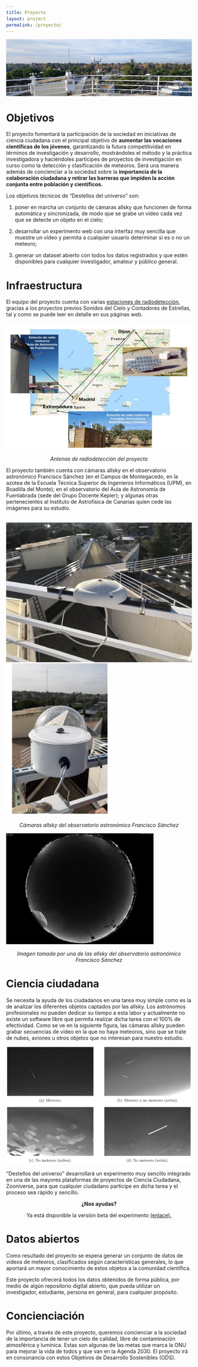 ```yaml
---
title: Proyecto
layout: project
permalink: /proyecto/
---
```


![](../docs/images/imagen_proyecto1.png)

# Objetivos

El proyecto fomentará la participación de la sociedad en iniciativas de ciencia ciudadana con el principal objetivo de **aumentar las vocaciones científicas de los jóvenes**, garantizando la futura competitividad en términos de investigación y desarrollo, mostrándoles el método y la práctica investigadora y haciéndoles partícipes de proyectos de investigación en curso como la detección y clasificación de meteoros. Será una manera además de concienciar a la sociedad sobre la **importancia de la colaboración ciudadana y retirar las barreras que impiden la acción conjunta entre población y científicos.**

Los objetivos técnicos de “Destellos del universo” son: 

1) poner en marcha un conjunto de cámaras allsky que funcionen de forma automática y sincronizada, de modo que se grabe un vídeo cada vez que se detecte un objeto en el cielo; 

2) desarrollar un experimento web con una interfaz muy sencilla que muestre un vídeo y permita a cualquier usuario determinar si es o no un meteoro; 

3) generar un dataset abierto con todos los datos registrados y que estén disponibles para cualquier investigador, amateur y público general.

# Infraestructura

El equipo del proyecto cuenta con varias [estaciones de radiodetección](https://cslab-upm.github.io/sonidosdelcielo/proyecto/), gracias a los proyectos previos Sonidos del Cielo y Contadores de Estrellas, tal y como se puede leer en detalle en sus páginas web. 

![](../docs/images/imagen_proyecto2.png "Antenas de radiodetección del proyecto")

<p style=" text-align: center;">
<em> Antenas de radiodetección del proyecto
</em>
</p>

El proyecto también cuenta con cámaras allsky en el observatorio astronómico Francisco Sánchez (en el Campus de Montegacedo, en la azotea de la Escuela Técnica Superior de Ingenieros Informáticos (UPM), en Boadilla del Monte); en el observatorio del Aula de Astronomía de Fuenlabrada (sede del Grupo Docente Kepler); y algunas otras pertenecientes al Instituto de Astrofísica de Canarias quien cede las imágenes para su estudio.

<p>
<br>
<img src="../docs/images/imagen_proyecto3.png">
<img src="../docs/images/imagen_proyecto4.png">
</br>
</p>

<p style=" text-align: center;">
<em>Cámaras allsky del observatorio astronómico Francisco Sánchez
</em>
</p>

![](../docs/images/imagen_proyecto5.png "Imagen tomada por una de las allsky del observatorio astronómico Francisco Sánchez")

<p style=" text-align: center;">
<em>Imagen tomada por una de las allsky del observatorio astronómico Francisco Sánchez
</em>
</p>

# Ciencia ciudadana

Se necesita la ayuda de los ciudadanos en una tarea muy simple como es la de analizar los diferentes objetos captados por las allsky. Los astrónomos profesionales no pueden dedicar su tiempo a esta labor y actualmente no existe un software libre que permita realizar dicha tarea con el 100% de efectividad. Como se ve en la siguiente figura, las cámaras allsky pueden grabar secuencias de vídeo en la que no haya meteoros, sino que se trate de nubes, aviones u otros objetos que no interesan para nuestro estudio.

![](../docs/images/imagen_proyecto6.png)

“Destellos del universo” desarrollará un experimento muy sencillo integrado en una de las mayores plataformas de proyectos de Ciencia Ciudadana, Zooniverse, para que cualquier ciudadano participe en dicha tarea y el proceso sea rápido y sencillo.

<p style=" text-align: center;">
<strong>¿Nos ayudas?
</strong>
</p>

<p style=" text-align: center;">
Ya está disponible la versión beta del experimento
<a href="https://www.zooniverse.org/projects/cslab-upm/destellos-del-universo">(enlace).</a>
</p>

# Datos abiertos

Como resultado del proyecto se espera generar un conjunto de datos de vídeos de meteoros, clasificados según características generales, lo que aportará un mayor conocimiento de estos objetos a la comunidad científica.

Este proyecto ofrecerá todos los datos obtenidos de forma pública, por medio de algún repositorio digital abierto, que pueda utilizar un investigador, estudiante, persona en general, para cualquier propósito.

# Concienciación

Por último, a través de este proyecto, queremos concienciar a la sociedad de la importancia de tener un cielo de calidad, libre de contaminación atmosférica y lumínica. Estas son algunas de las metas que marca la ONU para mejorar la vida de todos y que van en la Agenda 2030. El proyecto irá en consonancia con estos Objetivos de Desarrollo Sostenibles (ODS).

